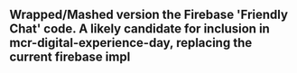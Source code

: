 ## Wrapped/Mashed version the Firebase 'Friendly Chat' code.  A likely candidate for inclusion in mcr-digital-experience-day, replacing the current firebase impl